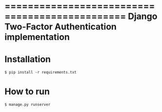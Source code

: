 ===============================================
Django Two-Factor Authentication implementation
===============================================

Installation
============

```
$ pip install -r requirements.txt
```

How to run
==========

```
$ manage.py runserver
```